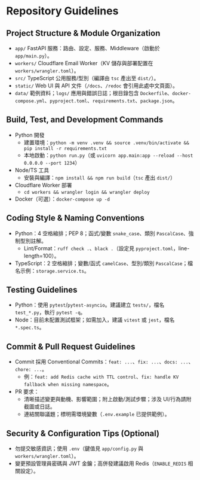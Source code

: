 # Repository Guidelines

## Project Structure & Module Organization
- `app/` FastAPI 服務：路由、設定、服務、Middleware（啟動於 `app/main.py`）。
- `workers/` Cloudflare Email Worker（KV 儲存與部署配置在 `workers/wrangler.toml`）。
- `src/` TypeScript 公用服務/型別（編譯由 `tsc` 產出至 `dist/`）。
- `static/` Web UI 與 API 文件（`/docs`、`/redoc` 會引用此處中文頁面）。
- `data/` 範例資料；`logs/` 應用與錯誤日誌；根目錄包含 `Dockerfile`、`docker-compose.yml`、`pyproject.toml`、`requirements.txt`、`package.json`。

## Build, Test, and Development Commands
- Python 開發
  - 建置環境：`python -m venv .venv && source .venv/bin/activate && pip install -r requirements.txt`
  - 本地啟動：`python run.py`（或 `uvicorn app.main:app --reload --host 0.0.0.0 --port 1234`）
- Node/TS 工具
  - 安裝與編譯：`npm install && npm run build`（`tsc` 產出 `dist/`）
- Cloudflare Worker 部署
  - `cd workers && wrangler login && wrangler deploy`
- Docker（可選）：`docker-compose up -d`

## Coding Style & Naming Conventions
- Python：4 空格縮排；PEP 8；函式/變數 `snake_case`、類別 `PascalCase`、強制型別註解。
  - Lint/Format：`ruff check .`、`black .`（設定見 `pyproject.toml`，line-length=100）。
- TypeScript：2 空格縮排；變數/函式 `camelCase`、型別/類別 `PascalCase`；檔名示例：`storage.service.ts`。

## Testing Guidelines
- Python：使用 `pytest`/`pytest-asyncio`。建議建立 `tests/`，檔名 `test_*.py`，執行 `pytest -q`。
- Node：目前未配置測試框架；如需加入，建議 `vitest` 或 `jest`，檔名 `*.spec.ts`。

## Commit & Pull Request Guidelines
- Commit 採用 Conventional Commits：`feat: ...`、`fix: ...`、`docs: ...`、`chore: ...`。
  - 例：`feat: add Redis cache with TTL control`、`fix: handle KV fallback when missing namespace`。
- PR 要求：
  - 清晰描述變更與動機、影響範圍；附上啟動/測試步驟；涉及 UI/行為請附截圖或日誌。
  - 連結關聯議題；標明需環境變數（`.env.example` 已提供範例）。

## Security & Configuration Tips (Optional)
- 勿提交敏感資訊；使用 `.env`（鍵值見 `app/config.py` 與 `workers/wrangler.toml`）。
- 變更預設管理員密碼與 JWT 金鑰；高併發建議啟用 Redis（`ENABLE_REDIS` 相關設定）。
